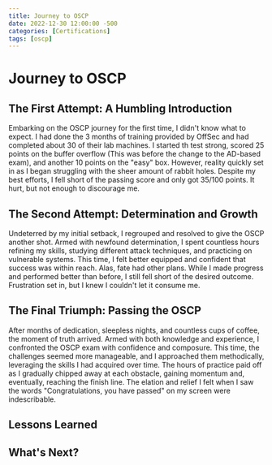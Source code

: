 ```yaml
---
title: Journey to OSCP
date: 2022-12-30 12:00:00 -500 
categories: [Certifications]
tags: [oscp]
---
```


# Journey to OSCP

## The First Attempt: A Humbling Introduction
Embarking on the OSCP journey for the first time, I didn't know what to expect. I had done the 3 months of training provided by OffSec and had completed about 30 of their lab machines. I started th test strong, scored 25 points on the buffer overflow (This was before the change to the AD-based exam), and another 10 points on the "easy" box. However, reality quickly set in as I began struggling with the sheer amount of rabbit holes. Despite my best efforts, I fell short of the passing score and only got 35/100 points. It hurt, but not enough to discourage me.

## The Second Attempt: Determination and Growth
Undeterred by my initial setback, I regrouped and resolved to give the OSCP another shot. Armed with newfound determination, I spent countless hours refining my skills, studying different attack techniques, and practicing on vulnerable systems. This time, I felt better equipped and confident that success was within reach. Alas, fate had other plans. While I made progress and performed better than before, I still fell short of the desired outcome. Frustration set in, but I knew I couldn't let it consume me.

## The Final Triumph: Passing the OSCP
After months of dedication, sleepless nights, and countless cups of coffee, the moment of truth arrived. Armed with both knowledge and experience, I confronted the OSCP exam with confidence and composure. This time, the challenges seemed more manageable, and I approached them methodically, leveraging the skills I had acquired over time. The hours of practice paid off as I gradually chipped away at each obstacle, gaining momentum and, eventually, reaching the finish line. The elation and relief I felt when I saw the words "Congratulations, you have passed" on my screen were indescribable.

## Lessons Learned 

## What's Next?